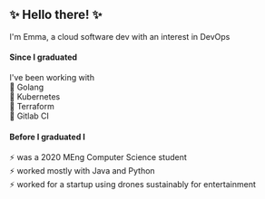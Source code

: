 
<!--### Hi there 👋

**emmakingston/emmakingston** is a ✨ _special_ ✨ repository because its `README.md` (this file) appears on your GitHub profile.

Here are some ideas to get you started:

- 🔭 I’m currently working on ...
- 🌱 I’m currently learning ...
- 👯 I’m looking to collaborate on ...
- 🤔 I’m looking for help with ...
- 💬 Ask me about ...
- 📫 How to reach me: ...
- 😄 Pronouns: ...
- ⚡ Fun fact: ...
-->

##  ✨ Hello there! ✨
I'm Emma, a cloud software dev with an interest in DevOps

#### Since I graduated
I've been working with  
🌱 Golang  
🌱 Kubernetes  
🌱 Terraform  
:shushing_face: Gitlab CI

#### Before I graduated I
⚡ was a 2020 MEng Computer Science student  
⚡ worked mostly with Java and Python  
⚡ worked for a startup using drones sustainably for entertainment 



